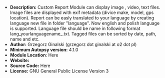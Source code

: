 - __Description:__ Custom Report Module can display image , video, text files. Image files are displayed with exif metadata (divice make, model, gps location).
Report can be easly translated to your language by creating language new file in folder "language". 
Now english and polish language is supported. Language file should be name in following format lang_yourlanguagename_.txt.
Tagged files can be sorted by date, path, name and etc.
- __Author:__ Grzegorz Ginalski (grzegorz dot ginalski at o2 dot pl)
- __Minimum Autopsy version:__ 4.1.0
- __Module Location__: Here
- __Website:__ 
- __Source Code:__ Here 
- __License:__  GNU General Public License Version 3
